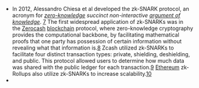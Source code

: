 - In 2012, Alessandro Chiesa et al developed the zk-SNARK protocol, an acronym for *[zero-knowledge](https://en.wikipedia.org/wiki/Zero-knowledge_proof) succinct non-interactive [argument of knowledge](https://en.wikipedia.org/wiki/Proof_of_knowledge)*. [7](https://en.wikipedia.org/wiki/Non-interactive_zero-knowledge_proof#cite_note-bitansky2012-7) The first widespread application of zk-SNARKs was in the [Zerocash](https://en.wikipedia.org/wiki/Zcash) [blockchain](https://en.wikipedia.org/wiki/Blockchain) protocol, where zero-knowledge cryptography provides the computational backbone, by facilitating mathematical proofs that one party has possession of certain information without revealing what that information is.[8](https://en.wikipedia.org/wiki/Non-interactive_zero-knowledge_proof#cite_note-sasson2016-8) Zcash utilized zk-SNARKs to facilitate four distinct transaction types: private, shielding, deshielding, and public. This protocol allowed users to determine how much data was shared with the public ledger for each transaction.[9](https://en.wikipedia.org/wiki/Non-interactive_zero-knowledge_proof#cite_note-9) [Ethereum](https://en.wikipedia.org/wiki/Ethereum) zk-Rollups also utilize zk-SNARKs to increase scalability.[10](https://en.wikipedia.org/wiki/Non-interactive_zero-knowledge_proof#cite_note-10)
-